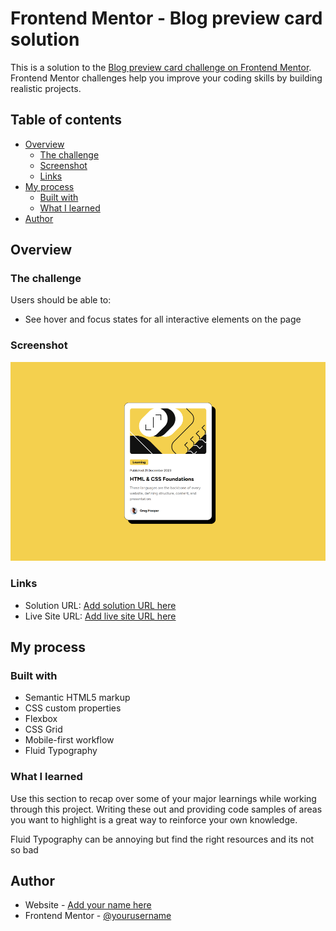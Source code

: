 # Frontend Mentor - Blog preview card solution

This is a solution to the [Blog preview card challenge on Frontend Mentor](https://www.frontendmentor.io/challenges/blog-preview-card-ckPaj01IcS). Frontend Mentor challenges help you improve your coding skills by building realistic projects. 

## Table of contents

- [Overview](#overview)
  - [The challenge](#the-challenge)
  - [Screenshot](#screenshot)
  - [Links](#links)
- [My process](#my-process)
  - [Built with](#built-with)
  - [What I learned](#what-i-learned)
- [Author](#author)

## Overview

### The challenge

Users should be able to:

- See hover and focus states for all interactive elements on the page

### Screenshot

![](./solution.png)


### Links

- Solution URL: [Add solution URL here](https://github.com/ijohnst/fe-mentor-blog-card)
- Live Site URL: [Add live site URL here](https://ijohnst.github.io/fe-mentor-blog-card/)

## My process

### Built with

- Semantic HTML5 markup
- CSS custom properties
- Flexbox
- CSS Grid
- Mobile-first workflow
- Fluid Typography

### What I learned

Use this section to recap over some of your major learnings while working through this project. Writing these out and providing code samples of areas you want to highlight is a great way to reinforce your own knowledge.

Fluid Typography can be annoying but find the right resources and its not so bad

## Author

- Website - [Add your name here](https://ianjdigital.com)
- Frontend Mentor - [@yourusername](https://www.frontendmentor.io/profile/ijohnst)

